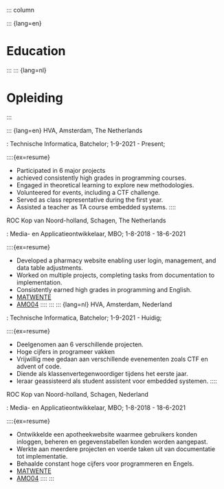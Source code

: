 ::: column

::: {lang=en}
# Education
:::
::: {lang=nl}
# Opleiding
:::

<!-- ::::{ex=resume} -->
<!-- ::: {lang=en} -->
<!-- ::: -->
<!-- ::: {lang=nl} -->
<!-- ::: -->
<!-- :::: -->

::: {lang=en}
HVA, Amsterdam, The Netherlands

: Technische Informatica, Batchelor; 1-9-2021 - Present;

::::{ex=resume}
* Participated in 6 major projects 
* achieved consistently high grades in programming courses.
* Engaged in theoretical learning to explore new methodologies.
* Volunteered for events, including a CTF challenge.
* Served as class representative during the first year.
* Assisted a teacher as TA course embedded systems.
::::

ROC Kop van Noord-holland, Schagen, The Netherlands

: Media- en Applicatieontwikkelaar, MBO; 1-8-2018 - 18-6-2021

::::{ex=resume}
* Developed a pharmacy website enabling user login, management, and data table adjustments.
* Worked on multiple projects, completing tasks from documentation to implementation.
* Consistently earned high grades in programming and English.
* [MATWENTE](https://github.com/captaincarmnlg/MATWENTE)
* [AMO04](https://github.com/captaincarmnlg/AMO04)
::::
:::
::: {lang=nl}
HVA, Amsterdam, Nederland

: Technische Informatica, Batchelor; 1-9-2021 - Huidig;

::::{ex=resume}
* Deelgenomen aan 6 verschillende projecten.
* Hoge cijfers in programeer vakken
* Vrijwillig mee gedaan aan verschillende evenementen zoals CTF en advent of code.
* Diende als klassenvertegenwoordiger tijdens het eerste jaar.
* leraar geassisteerd als student assistent voor embedded systemen.
::::

ROC Kop van Noord-holland, Schagen, Nederland

: Media- en Applicatieontwikkelaar, MBO; 1-8-2018 - 18-6-2021

::::{ex=resume}
* Ontwikkelde een apotheekwebsite waarmee gebruikers konden inloggen, beheren en gegevenstabellen konden worden aangepast.
* Werkte aan meerdere projecten en voerde taken uit van documentatie tot implementatie.
* Behaalde constant hoge cijfers voor programmeren en Engels.
* [MATWENTE](https://github.com/captaincarmnlg/MATWENTE)
* [AMO04](https://github.com/captaincarmnlg/AMO04)
::::
:::




